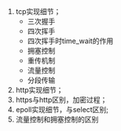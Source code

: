 1. tcp实现细节；
    - 三次握手
    - 四次挥手
    - 四次挥手时time_wait的作用
    - 拥塞控制
    - 重传机制
    - 流量控制
    - 分段传输
2. http实现细节；
3. https与http区别，加密过程；
4. epoll实现细节，与select区别; 
5. 流量控制和拥塞控制的区别